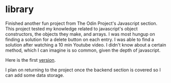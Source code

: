 # library

Finished another fun project from The Odin Project's Javascript section.
This project tested my knowledge related to javascript's object constructors, the objects they make, and arrays. 
I was most hungup on finding a solution for a delete button on each entry. I was able to find a solution after watching a 10 min Youtube video.
I didn't know about a certain method, which I can imagine is so common, given the depth of javascript. 

Here is the first [version](https://hurr-son.github.io/library/).

I plan on returning to the project once the backend section is covered so I can add some data storage.
